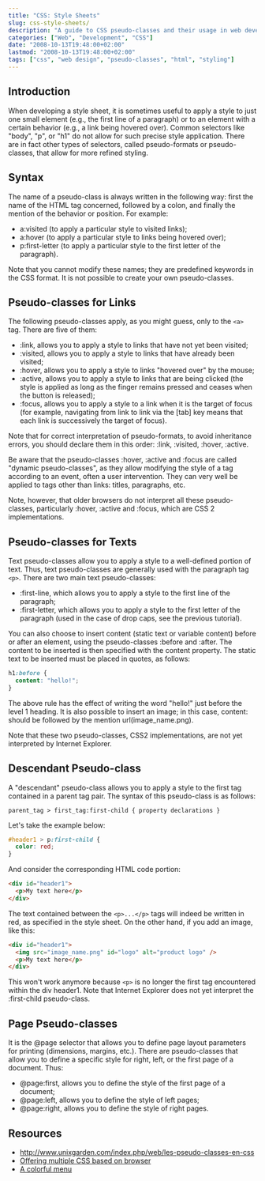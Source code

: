```yaml
---
title: "CSS: Style Sheets"
slug: css-style-sheets/
description: "A guide to CSS pseudo-classes and their usage in web development, including link states, text formatting, and page styling."
categories: ["Web", "Development", "CSS"]
date: "2008-10-13T19:48:00+02:00"
lastmod: "2008-10-13T19:48:00+02:00"
tags: ["css", "web design", "pseudo-classes", "html", "styling"]
---
```


## Introduction

When developing a style sheet, it is sometimes useful to apply a style to just one small element (e.g., the first line of a paragraph) or to an element with a certain behavior (e.g., a link being hovered over). Common selectors like "body", "p", or "h1" do not allow for such precise style application. There are in fact other types of selectors, called pseudo-formats or pseudo-classes, that allow for more refined styling.

## Syntax

The name of a pseudo-class is always written in the following way: first the name of the HTML tag concerned, followed by a colon, and finally the mention of the behavior or position. For example:

- a:visited (to apply a particular style to visited links);
- a:hover (to apply a particular style to links being hovered over);
- p:first-letter (to apply a particular style to the first letter of the paragraph).

Note that you cannot modify these names; they are predefined keywords in the CSS format. It is not possible to create your own pseudo-classes.

## Pseudo-classes for Links

The following pseudo-classes apply, as you might guess, only to the `<a>` tag. There are five of them:

- :link, allows you to apply a style to links that have not yet been visited;
- :visited, allows you to apply a style to links that have already been visited;
- :hover, allows you to apply a style to links "hovered over" by the mouse;
- :active, allows you to apply a style to links that are being clicked (the style is applied as long as the finger remains pressed and ceases when the button is released);
- :focus, allows you to apply a style to a link when it is the target of focus (for example, navigating from link to link via the [tab] key means that each link is successively the target of focus).

Note that for correct interpretation of pseudo-formats, to avoid inheritance errors, you should declare them in this order: :link, :visited, :hover, :active.

Be aware that the pseudo-classes :hover, :active and :focus are called "dynamic pseudo-classes", as they allow modifying the style of a tag according to an event, often a user intervention. They can very well be applied to tags other than links: titles, paragraphs, etc.

Note, however, that older browsers do not interpret all these pseudo-classes, particularly :hover, :active and :focus, which are CSS 2 implementations.

## Pseudo-classes for Texts

Text pseudo-classes allow you to apply a style to a well-defined portion of text. Thus, text pseudo-classes are generally used with the paragraph tag `<p>`.
There are two main text pseudo-classes:

- :first-line, which allows you to apply a style to the first line of the paragraph;
- :first-letter, which allows you to apply a style to the first letter of the paragraph (used in the case of drop caps, see the previous tutorial).

You can also choose to insert content (static text or variable content) before or after an element, using the pseudo-classes :before and :after. The content to be inserted is then specified with the content property. The static text to be inserted must be placed in quotes, as follows:

```css
h1:before {
  content: "hello!";
}
```

The above rule has the effect of writing the word "hello!" just before the level 1 heading. It is also possible to insert an image; in this case, content: should be followed by the mention url(image_name.png).

Note that these two pseudo-classes, CSS2 implementations, are not yet interpreted by Internet Explorer.

## Descendant Pseudo-class

A "descendant" pseudo-class allows you to apply a style to the first tag contained in a parent tag pair.
The syntax of this pseudo-class is as follows:

```
parent_tag > first_tag:first-child { property declarations }
```

Let's take the example below:

```css
#header1 > p:first-child {
  color: red;
}
```

And consider the corresponding HTML code portion:

```html
<div id="header1">
  <p>My text here</p>
</div>
```

The text contained between the `<p>...</p>` tags will indeed be written in red, as specified in the style sheet. On the other hand, if you add an image, like this:

```html
<div id="header1">
  <img src="image_name.png" id="logo" alt="product logo" />
  <p>My text here</p>
</div>
```

This won't work anymore because `<p>` is no longer the first tag encountered within the div header1.
Note that Internet Explorer does not yet interpret the :first-child pseudo-class.

## Page Pseudo-classes

It is the @page selector that allows you to define page layout parameters for printing (dimensions, margins, etc.). There are pseudo-classes that allow you to define a specific style for right, left, or the first page of a document. Thus:

- @page:first, allows you to define the style of the first page of a document;
- @page:left, allows you to define the style of left pages;
- @page:right, allows you to define the style of right pages.

## Resources
- http://www.unixgarden.com/index.php/web/les-pseudo-classes-en-css
- [Offering multiple CSS based on browser](../../static/pdf/proposer_plusieurs_css_en_fonction_du_navigateur.pdf)
- [A colorful menu](../../static/pdf/un_menu_haut_en_couleurs.pdf)
